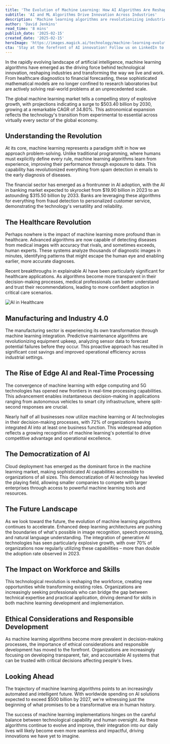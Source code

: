 ```yaml
---
title: 'The Evolution of Machine Learning: How AI Algorithms Are Reshaping Our World'
subtitle: 'AI and ML Algorithms Drive Innovation Across Industries'
description: 'Machine learning algorithms are revolutionizing industries worldwide, with the global market projected to reach $503.40 billion by 2030. From healthcare to finance, these AI technologies are transforming how we work and live, with 72% of organizations now integrating AI into their operations. The article explores the current state and future implications of this technological revolution.'
author: 'David Jenkins'
read_time: '8 mins'
publish_date: '2025-02-15'
created_date: '2025-02-15'
heroImage: 'https://images.magick.ai/technology/machine-learning-evolution.jpg'
cta: 'Stay at the forefront of AI innovation! Follow us on LinkedIn to join a community of industry leaders and innovators shaping the future of machine learning and artificial intelligence.'
---
```


In the rapidly evolving landscape of artificial intelligence, machine learning algorithms have emerged as the driving force behind technological innovation, reshaping industries and transforming the way we live and work. From healthcare diagnostics to financial forecasting, these sophisticated mathematical models are no longer confined to research laboratories but are actively solving real-world problems at an unprecedented scale.

The global machine learning market tells a compelling story of explosive growth, with projections indicating a surge to $503.40 billion by 2030, growing at a remarkable CAGR of 34.80%. This astronomical expansion reflects the technology's transition from experimental to essential across virtually every sector of the global economy.

## Understanding the Revolution

At its core, machine learning represents a paradigm shift in how we approach problem-solving. Unlike traditional programming, where humans must explicitly define every rule, machine learning algorithms learn from experience, improving their performance through exposure to data. This capability has revolutionized everything from spam detection in emails to the early diagnosis of diseases.

The financial sector has emerged as a frontrunner in AI adoption, with the AI in banking market expected to skyrocket from $19.90 billion in 2023 to an astounding $315.50 billion by 2033. Banks are leveraging these algorithms for everything from fraud detection to personalized customer service, demonstrating the technology's versatility and reliability.

## The Healthcare Revolution

Perhaps nowhere is the impact of machine learning more profound than in healthcare. Advanced algorithms are now capable of detecting diseases from medical images with accuracy that rivals, and sometimes exceeds, human experts. These systems analyze thousands of diagnostic images in minutes, identifying patterns that might escape the human eye and enabling earlier, more accurate diagnoses.

Recent breakthroughs in explainable AI have been particularly significant for healthcare applications. As algorithms become more transparent in their decision-making processes, medical professionals can better understand and trust their recommendations, leading to more confident adoption in critical care scenarios.

![AI in Healthcare](https://i.magick.ai/PIXE/1738406181100_magick_img.webp)

## Manufacturing and Industry 4.0

The manufacturing sector is experiencing its own transformation through machine learning integration. Predictive maintenance algorithms are revolutionizing equipment upkeep, analyzing sensor data to forecast potential failures before they occur. This proactive approach has resulted in significant cost savings and improved operational efficiency across industrial settings.

## The Rise of Edge AI and Real-Time Processing

The convergence of machine learning with edge computing and 5G technologies has opened new frontiers in real-time processing capabilities. This advancement enables instantaneous decision-making in applications ranging from autonomous vehicles to smart city infrastructure, where split-second responses are crucial.

Nearly half of all businesses now utilize machine learning or AI technologies in their decision-making processes, with 72% of organizations having integrated AI into at least one business function. This widespread adoption reflects a growing recognition of machine learning's potential to drive competitive advantage and operational excellence.

## The Democratization of AI

Cloud deployment has emerged as the dominant force in the machine learning market, making sophisticated AI capabilities accessible to organizations of all sizes. This democratization of AI technology has leveled the playing field, allowing smaller companies to compete with larger enterprises through access to powerful machine learning tools and resources.

## The Future Landscape

As we look toward the future, the evolution of machine learning algorithms continues to accelerate. Enhanced deep learning architectures are pushing the boundaries of what's possible in image recognition, speech processing, and natural language understanding. The integration of generative AI technologies has seen particularly explosive growth, with over 70% of organizations now regularly utilizing these capabilities – more than double the adoption rate observed in 2023.

## The Impact on Workforce and Skills

This technological revolution is reshaping the workforce, creating new opportunities while transforming existing roles. Organizations are increasingly seeking professionals who can bridge the gap between technical expertise and practical application, driving demand for skills in both machine learning development and implementation.

## Ethical Considerations and Responsible Development

As machine learning algorithms become more prevalent in decision-making processes, the importance of ethical considerations and responsible development has moved to the forefront. Organizations are increasingly focusing on developing transparent, fair, and accountable AI systems that can be trusted with critical decisions affecting people's lives.

## Looking Ahead

The trajectory of machine learning algorithms points to an increasingly automated and intelligent future. With worldwide spending on AI solutions expected to exceed $500 billion by 2027, we're witnessing just the beginning of what promises to be a transformative era in human history.

The success of machine learning implementations hinges on the careful balance between technological capability and human oversight. As these algorithms continue to evolve and improve, their integration into our daily lives will likely become even more seamless and impactful, driving innovations we have yet to imagine.